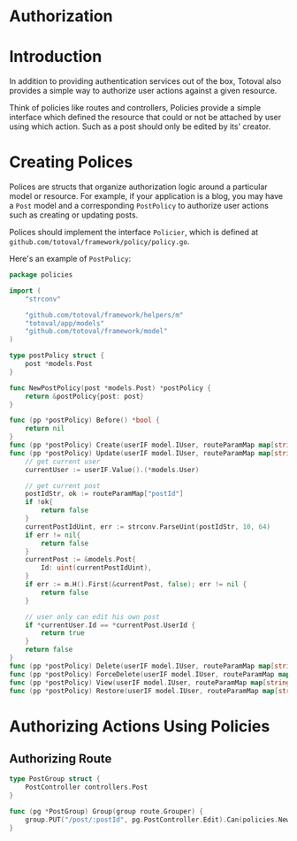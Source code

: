 # Authorization

# Introduction
In addition to providing authentication services out of the box, Totoval also provides a simple way to authorize user actions against a given resource.

Think of policies like routes and controllers, Policies provide a simple interface which defined the resource that could or not be attached by user using which action. Such as a post should only be edited by its' creator.

# Creating Polices
Polices are structs that organize authorization logic around a particular model or resource. For example, if your application is a blog, you may have a `Post` model and a corresponding `PostPolicy` to authorize user actions such as creating or updating posts.

Polices should implement the interface `Policier`, which is defined at `github.com/totoval/framework/policy/policy.go`.

Here's an example of `PostPolicy`:
```go
package policies

import (
	"strconv"

	"github.com/totoval/framework/helpers/m"
	"totoval/app/models"
	"github.com/totoval/framework/model"
)

type postPolicy struct {
	post *models.Post
}

func NewPostPolicy(post *models.Post) *postPolicy {
	return &postPolicy{post: post}
}

func (pp *postPolicy) Before() *bool {
	return nil
}
func (pp *postPolicy) Create(userIF model.IUser, routeParamMap map[string]string) bool { return true }
func (pp *postPolicy) Update(userIF model.IUser, routeParamMap map[string]string) bool      {
	// get current user
	currentUser := userIF.Value().(*models.User)

	// get current post
	postIdStr, ok := routeParamMap["postId"] 
	if !ok{
		return false
	}
	currentPostIdUint, err := strconv.ParseUint(postIdStr, 10, 64)
	if err != nil{
		return false
	}
	currentPost := &models.Post{
		Id: uint(currentPostIdUint),
	}
	if err := m.H().First(&currentPost, false); err != nil {
		return false
	}

	// user only can edit his own post
	if *currentUser.Id == *currentPost.UserId {
		return true
	}
	return false
}
func (pp *postPolicy) Delete(userIF model.IUser, routeParamMap map[string]string) bool      { return true }
func (pp *postPolicy) ForceDelete(userIF model.IUser, routeParamMap map[string]string) bool { return true }
func (pp *postPolicy) View(userIF model.IUser, routeParamMap map[string]string) bool { return true }
func (pp *postPolicy) Restore(userIF model.IUser, routeParamMap map[string]string) bool { return true }
```

# Authorizing Actions Using Policies
## Authorizing Route
```go
type PostGroup struct {
	PostController controllers.Post
}

func (pg *PostGroup) Group(group route.Grouper) {
    group.PUT("/post/:postId", pg.PostController.Edit).Can(policies.NewPostPolicy(nil), policy.ActionUpdate)
}
```